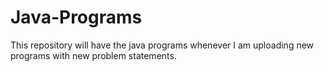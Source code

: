 # Java-Programs
This repository will have the java programs whenever I am uploading new programs with new problem statements.

